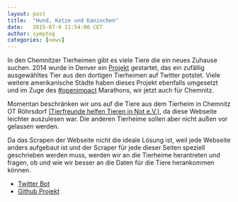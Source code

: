 ```yaml
---
layout: post
title:  "Hund, Katze und Kaninchen"
date:   2015-07-9 11:54:00 CET
author:	symptog
categories: [news]
---
```


In den Chemnitzer Tierheimen gibt es viele Tiere die ein neues Zuhause suchen. 2014 wurde in Denver ein [Projekt](https://github.com/codeforamerica/CutePetsDenver) gestartet, das ein zufällig ausgewähltes Tier aus den dortigen Tierheimen auf Twitter potstet. Viele weitere amerikanische Städte haben dieses Projekt ebenfalls umgesetzt und im Zuge des [#openimpact](http://blog.datalook.io/openimpact/) Marathons, wir jetzt auch für Chemnitz.

Momentan beschränken wir uns auf die Tiere aus dem Tierheim in Chemnitz OT Röhrsdorf [(Tierfreunde helfen Tieren in Not e.V.)](http://www.tierfreunde-helfen.de/), da diese Webseite leichter auszulesen war. Die anderen Tierheime sollen aber nicht außen vor gelassen werden.

Da das Scrapen der Webseite nicht die ideale Lösung ist, weil jede Webseite anders aufgebaut ist und der Scraper für jede dieser Seiten speziell geschrieben werden muss, werden wir an die Tierheime herantreten und fragen, ob und wie wir besser an die Daten für die Tiere herankommen können.

* [Twitter Bot](https://twitter.com/petschemnitz)
* [Github Projekt](https://github.com/CodeforChemnitz/CutePetsChemnitz)
